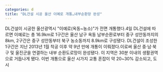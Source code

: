 ```yaml
---
categories: d
title: "DL건설 시공 울산 이예로 개통…내부순환망 완성"
---
```

DL건설이 시공한 울산광역시 "이예로(옥동~농소)"가 전면 개통했다.4일 DL건설에 따르면 이예로는 총 16.9km로 1구간은 울산 남구 옥동 남부순환로부터 중구 성안동까지의 8km, 2구간은 중구 성안동부터 북구 농소동까지 8.9km로 구성됐다. DL건설이 조성한 1구간은 지난 2013년 1월 착공 이후 약 9년 만에 개통이 이뤄졌다.이로써 울산 중·남·북구 및 울진군을 연결하는 내부 순환도로망이 완성됐다. 이 지역은 30분 이내의 생활권역으로 거듭나게 됐다. 이번 개통으로 울산 시가지 교통 혼잡이 약 20~30% 감소되고, 도시